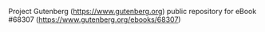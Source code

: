 Project Gutenberg (https://www.gutenberg.org) public repository for
eBook #68307 (https://www.gutenberg.org/ebooks/68307)
